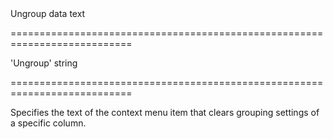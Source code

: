 <!--**
/*-------------------------------------------
    Auto-generated file. Do not modify.
-------------------------------------------

**-->
<!--d-->Ungroup data text<!--/d-->
===========================================================================
<!--default-->'Ungroup'<!--/default-->
<!--type-->string<!--/type-->
===========================================================================

<!--shortDescription-->
Specifies the text of the context menu item that clears grouping settings of a specific column.
<!--/shortDescription-->

<!--fullDescription-->

<!--/fullDescription-->